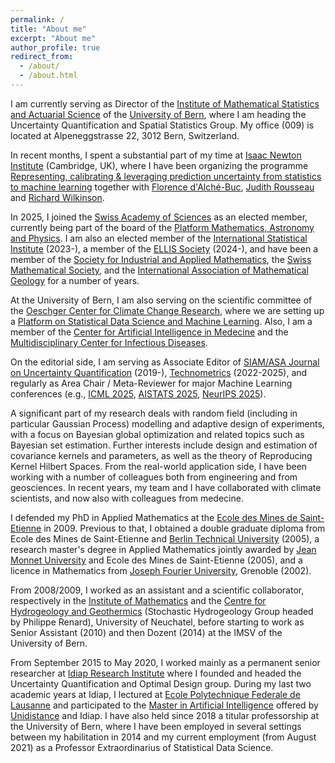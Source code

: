 ```yaml
---
permalink: /
title: "About me"
excerpt: "About me"
author_profile: true
redirect_from: 
  - /about/
  - /about.html
---
```


I am currently serving as Director of the [Institute of Mathematical Statistics and Actuarial Science](http://www.imsv.unibe.ch/index_eng.html) 
of the [University of Bern](http://www.unibe.ch), where I am heading the Uncertainty Quantification and Spatial Statistics Group. My office (009) is located at Alpeneggstrasse 22, 3012 Bern, Switzerland. 

In recent months, I spent a substantial part of my time at [Isaac Newton Institute](https://www.newton.ac.uk/) (Cambridge, UK), 
where I have been organizing the programme [Representing, calibrating & leveraging prediction uncertainty from statistics to machine learning](https://www.newton.ac.uk/event/rcl/)
together with [Florence d'Alché-Buc](https://www.telecom-paris.fr/florence-dalche-buc), [Judith Rousseau](https://www.stats.ox.ac.uk/~rousseau/) 
and [Richard Wilkinson](https://rich-d-wilkinson.github.io/). 

In 2025, I joined the [Swiss Academy of Sciences](https://scnat.ch/en) as an elected member, currently being part of the board of the [Platform Mathematics, Astronomy and Physics](https://map.scnat.ch/en). 
I am also an elected member of the [International Statistical Institute](https://isi-web.org/) (2023-), a member of the [ELLIS Society](https://ellis.eu/) (2024-), and have been a member of the 
[Society for Industrial and Applied Mathematics](https://www.siam.org/), the [Swiss Mathematical Society](https://www.math.ch/), and the [International Association of Mathematical Geology](https://iamg.org/) for a number of years. 

At the University of Bern, I am also serving on the scientific committee of the [Oeschger Center for Climate Change Research](http://www.oeschger.unibe.ch/), where we are setting up a 
[Platform on Statistical Data Science and Machine Learning](https://www.oeschger.unibe.ch/research/clusters_and_platforms/platform_data_science/index_eng.html). 
Also, I am a member of the [Center for Artificial Intelligence in Medecine](https://www.caim.unibe.ch/) and the [Multidisciplinary Center for Infectious Diseases](https://www.mcid.unibe.ch/).

On the editorial side, 
I am serving as Associate Editor of [SIAM/ASA Journal on Uncertainty Quantification](https://www.siam.org/Publications/Journals/SIAM-ASA-Journal-on-Uncertainty-Quantification-JUQ) (2019-),
[Technometrics](https://www.tandfonline.com/journals/utch20") (2022-2025), and regularly as Area Chair / Meta-Reviewer for major Machine Learning conferences 
(e.g., [ICML 2025](https://icml.cc/Conferences/2025), [AISTATS 2025](http://aistats.org/aistats2025/), [NeurIPS 2025](https://neurips.cc/)). 

A significant part of my research deals with random field (including in particular Gaussian Process) modelling and adaptive design 
of experiments, with a focus on Bayesian global optimization and related topics such as Bayesian set estimation. Further interests include design and estimation of covariance kernels and parameters,  as well as the theory of Reproducing Kernel Hilbert Spaces. 
From the real-world application side, I have been working with a number of colleagues both from engineering 
and from geosciences. In recent years, my team and I have collaborated with climate scientists, 
and now also with colleagues from medecine.     
 
I defended my PhD in Applied Mathematics at the [Ecole des Mines de Saint-Etienne](http://www.mines-stetienne.fr/en/) in 2009. 
Previous to that, I obtained a double graduate diploma from Ecole des Mines de Saint-Etienne and [Berlin Technical University](http://www.tu-berlin.de/menue/home/) (2005), a research master's degree in Applied Mathematics jointly awarded by [Jean Monnet University](https://www.univ-st-etienne.fr/fr/index.html) and Ecole des Mines de Saint-Etienne (2005), and a licence in Mathematics from [Joseph Fourier University](https://en.wikipedia.org/wiki/Joseph_Fourier_University), Grenoble (2002).
 
From 2008/2009, I worked as an assistant and a scientific collaborator, respectively in the [Institute of Mathematics](https://www.unine.ch/math/home.html) and the [Centre for Hydrogeology and Geothermics](https://www.unine.ch/chyn) (Stochastic Hydrogeology Group headed by Philippe Renard), University of Neuchatel, before starting to work as Senior Assistant (2010) and then Dozent (2014) at the IMSV of the University of Bern.  

From September 2015 to May 2020, I worked mainly as a permanent senior researcher at [Idiap Research Institute](http://www.idiap.ch) where I founded and headed the Uncertainty Quantification and Optimal Design group. During my last two academic years at Idiap, I lectured at [Ecole Polytechnique Federale de Lausanne](https://www.epfl.ch/en/) 
and participated to the [Master in Artificial Intelligence](https://master-ai.ch/) offered by [Unidistance](https://distanceuniversity.ch/artificial-intelligence/master/) and Idiap. I have also held since 2018 a titular professorship at the University of Bern, where 
I have been employed in several settings between my habilitation in 2014 and my current employment (from August 2021) as a Professor Extraordinarius of Statistical Data Science. 

